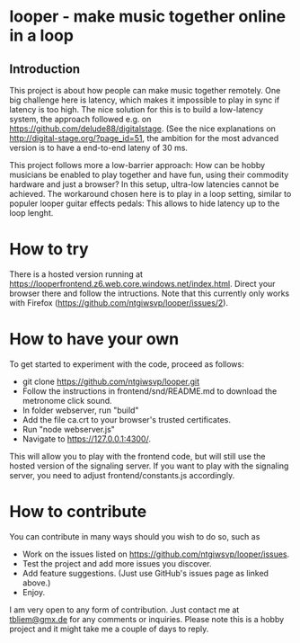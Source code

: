 # looper - make music together online in a loop

## Introduction

This project is about how people can make music together remotely.
One big challenge here is latency, which makes it impossible to play in sync
if latency is too high.  The nice solution for this is to build a low-latency
system, the approach followed e.g. on https://github.com/delude88/digitalstage.
(See the nice explanations on http://digital-stage.org/?page_id=51, the ambition
for the most advanced version is to have a end-to-end lateny of 30 ms.

This project follows more a low-barrier approach:  How can be hobby musicians
be enabled to play together and have fun, using their commodity hardware and
just a browser?  In this setup, ultra-low latencies cannot be achieved.  The
workaround chosen here is to play in a loop setting, similar to populer looper
guitar effects pedals:  This allows to hide latency up to the loop lenght.

# How to try

There is a hosted version running at
https://looperfrontend.z6.web.core.windows.net/index.html.  Direct your
browser there and follow the intructions.  Note that this currently only works
with Firefox (https://github.com/ntgiwsvp/looper/issues/2).

# How to have your own

To get started to experiment with the code, proceed as follows:

  * git clone https://github.com/ntgiwsvp/looper.git
  * Follow the instructions in frontend/snd/README.md to download the metronome
    click sound.
  * In folder webserver, run "build"
  * Add the file ca.crt to your browser's trusted certificates.
  * Run "node webserver.js"
  * Navigate to https://127.0.0.1:4300/.

This will allow you to play with the frontend code, but will still use the
hosted version of the signaling server.  If you want to play with the signaling
server, you need to adjust frontend/constants.js accordingly.

# How to contribute

You can contribute in many ways should you wish to do so, such as

  * Work on the issues listed on
    https://github.com/ntgiwsvp/looper/issues.
  * Test the project and add more issues you discover.
  * Add feature suggestions.  (Just use GitHub's issues page as linked above.)
  * Enjoy.

I am very open to any form of contribution.  Just contact me at tbliem@gmx.de
for any comments or inquiries.  Please note this is a hobby project and it might
take me a couple of days to reply.
